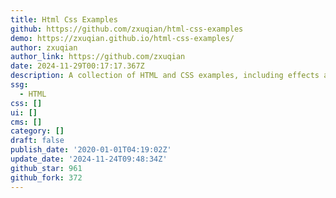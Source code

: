 ```yaml
---
title: Html Css Examples
github: https://github.com/zxuqian/html-css-examples
demo: https://zxuqian.github.io/html-css-examples/
author: zxuqian
author_link: https://github.com/zxuqian
date: 2024-11-29T00:17:17.367Z
description: A collection of HTML and CSS examples, including effects and UIs.
ssg:
  - HTML
css: []
ui: []
cms: []
category: []
draft: false
publish_date: '2020-01-01T04:19:02Z'
update_date: '2024-11-24T09:48:34Z'
github_star: 961
github_fork: 372
---
```

